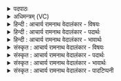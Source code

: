 <details><summary>पदपाठः</summary>

इ꣣माः꣢। उ꣣। वाम्। दि꣡वि꣢꣯ष्टयः। उ꣣स्रा꣢। उ꣣। स्रा꣢। ह꣣वन्ते। अश्विना। अय꣢म्। वा꣣म्। अह्वे। अ꣡व꣢꣯से। श꣣चीवसू। शची। वसूइ꣡ति꣢। वि꣡शं꣢꣯विशम्। वि꣡श꣢꣯म्। वि꣣शम्। हि꣢। ग꣡च्छ꣢꣯थः। ३०४।
</details>

<details><summary>अधिमन्त्रम् (VC)</summary>

- अश्विनौ
- वसिष्ठो मैत्रावरुणिः
- बृहती
- मध्यमः
- ऐन्द्रं काण्डम्
</details>

<details><summary>हिन्दी : आचार्य रामनाथ वेदालंकार - विषयः</summary>

अगले दो मन्त्रों का देवता ‘अश्विनौ’ है। इस मन्त्र में अश्विनौ के नाम से परमात्मा-जीवात्मा और अध्यापक-उपदेशक की स्तुति की गयी है।
</details>

<details><summary>हिन्दी : आचार्य रामनाथ वेदालंकार - पदार्थः</summary>

पदार्थान्वयभाषाः -  हे (अश्विनौ) परमात्मा और जीवात्मा अथवा अध्यापक-उपदेशको ! (उस्रा वाम्) आप निवासकों को (इमाः उ) ये (दिविष्टयः) ज्ञान-प्रकाश को चाहनेवाली प्रजाएँ (हवन्ते) पुकार रही हैं। हे (शचीवसू) कर्मरूप और प्रज्ञारूप धनवालो ! (अयम्) यह मैं भी (अवसे) रक्षा के लिए (वाम्) तुम्हें (अह्वे) पुकार रहा हूँ, (हि) क्योंकि, तुम (विशं विशम्) प्रत्येक प्रजा के पास (गच्छथः) जाते हो ॥२॥
</details>

<details><summary>हिन्दी : आचार्य रामनाथ वेदालंकार - भावार्थः</summary>

भावार्थभाषाः -  जैसे परमात्मा और जीवात्मा मनुष्यों का मार्गदर्शन करते हैं, वैसे ही अध्यापक और उपदेशक भी शिक्षा और उपदेश के द्वारा सदाचार का मार्ग दर्शाते हैं। अतः उनकी संगति सबको करनी चाहिए ॥२॥
</details>

<details><summary>संस्कृत : आचार्य रामनाथ वेदालंकार - विषयः</summary>

अथ द्वयोरश्विनौ देवते। अश्विनोर्नाम्ना परमात्मजीवात्मानौ अध्यापकोपदेशकौ च स्तौति।
</details>

<details><summary>संस्कृत : आचार्य रामनाथ वेदालंकार - पदार्थः</summary>

पदार्थान्वयभाषाः -  हे (अश्विना) अश्विनौ परमात्मजीवात्मानौ अध्यापकोपदेशकौ वा ! (उस्रा२ वाम्) उस्रौ निवासकौ युवाम्। वस निवासे धातोः ‘स्फायितञ्चि’ उ० २।१३ इति रक्, धातोः वकारस्य सम्प्रसारणम्। (इमाः उ) एताः खलु (दिविष्टयः) दिवं ज्ञानप्रकाशमिच्छन्तीति ताः विशः प्रजाः। दिवुपपदात् इषु इच्छायामिति धातोः कर्त्तरि क्तिन्। (हवन्ते) आह्वयन्ति। हे (शचीवसू) कर्मधनौ प्रज्ञाधनौ वा ! शची इति कर्मनाम प्रज्ञानाम च। निघं० २।१, ३।९। (अयम्) एषः अहमपि (अवसे) रक्षणाय (वाम्) युवाम् (अह्वे) आह्वयामि। ह्वेञ् स्पर्धायां शब्दे च, लुङि उत्तमैकवचने रूपम्। (हि) यतः युवाम् (विशं विशं) प्रजां प्रजाम् (गच्छथः) प्राप्नुथः ॥२॥
</details>

<details><summary>संस्कृत : आचार्य रामनाथ वेदालंकार - भावार्थः</summary>

भावार्थभाषाः -  यथा परमात्मजीवात्मानौ जनानां मार्गदर्शनं कुरुतस्तथैवाध्यापकोपदेशकावपि शिक्षणेनोपदेशेन च सदाचारमार्गं दर्शयतः। अतस्तयोः संगतिः सर्वैः करणीया ॥२॥
</details>

<details><summary>संस्कृत : आचार्य रामनाथ वेदालंकार - पादटिप्पनी</summary>

टिप्पणी:   १. ऋ० ७।७४।१, साम० ७५३। २. उस्रेति गोनाम, लुप्तोपमं चेदं द्रष्टव्यम्। उस्रा इव। यथा गावः स्वान् वत्सकान् हवन्ते आह्वयन्ति, तद्वदाह्वयन्ति युवां, हे अश्विनौ—इति वि०। तत्तु पदपाठविरुद्धम्। उस्रा उस्रौ वासकौ—इति भ०, सा०।
</details>